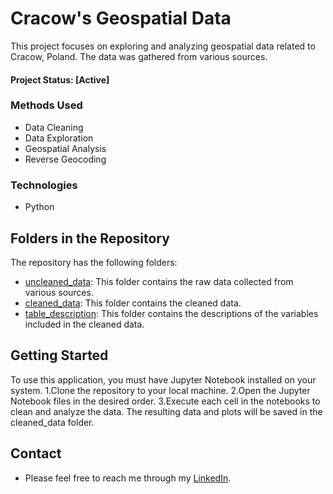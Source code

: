 # Cracow's Geospatial Data

This project focuses on exploring and analyzing geospatial data related to Cracow, Poland. The data was gathered from various sources.

#### Project Status: [Active]

### Methods Used
* Data Cleaning
* Data Exploration
* Geospatial Analysis
* Reverse Geocoding

### Technologies
* Python

## Folders in the Repository
The repository has the following folders:

* [uncleaned_data](uncleaned_data):  This folder contains the raw data collected from various sources. 
* [cleaned_data](cleaned_data): This folder contains the cleaned data.
* [table_description](table_description): This folder contains the descriptions of the variables included in the cleaned data.


## Getting Started
To use this application, you must have Jupyter Notebook installed on your system.
1.Clone the repository to your local machine.
2.Open the Jupyter Notebook files in the desired order.
3.Execute each cell in the notebooks to clean and analyze the data. The resulting data and plots will be saved in the cleaned_data folder.

## Contact
* Please feel free to reach me through my [LinkedIn](http://linkedin.com/in/dominikdawiec/).  
